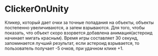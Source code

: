 # ClickerOnUnity
Кликер, который дает очки за точные попадания на объекты, объекты постепенно увеличиваются, а затем взрываются.
Для того, чтобы показать, что объект скоро взорвется добавлена анимация(астероид начинает мигать красным).
Время игры составляет 30 секунд, запоминается лучший результат, если астероид взрывается, то пользователь получает -5 очков, при удачном клике +1.
